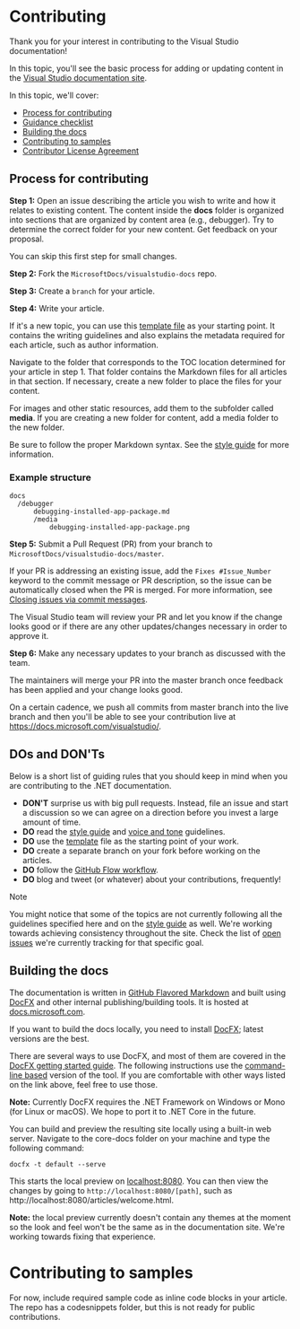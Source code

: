 # Contributing

Thank you for your interest in contributing to the Visual Studio documentation!

In this topic, you'll see the basic process for adding or updating content in the [Visual Studio documentation site](https://docs.microsoft.com/visualstudio).

In this topic, we'll cover:

* [Process for contributing](#process-for-contributing)
* [Guidance checklist](#guidance-checklist)
* [Building the docs](#building-the-docs)
* [Contributing to samples](#contributing-to-samples)
* [Contributor License Agreement](#contributor-license-agreement)

## Process for contributing

**Step 1:** Open an issue describing the article you wish to write and how it relates to existing content.
The content inside the **docs** folder is organized into sections that are organized by content area (e.g., debugger). Try to determine the correct folder for your new content. Get feedback on your proposal. 

You can skip this first step for small changes.

**Step 2:** Fork the `MicrosoftDocs/visualstudio-docs` repo.

**Step 3:** Create a `branch` for your article.

**Step 4:** Write your article.

If it's a new topic, you can use this [template file](./styleguide/template.md) as your starting point. It contains the writing guidelines and also explains the metadata required for each article, such as author information.

Navigate to the folder that corresponds to the TOC location determined for your article in step 1.
That folder contains the Markdown files for all articles in that section. If necessary, create a new folder to place the files for your content.

For images and other static resources, add them to the subfolder called **media**. If you are creating a new folder for content, add a media folder to the new folder.

Be sure to follow the proper Markdown syntax. See the [style guide](./styleguide/template.md) for more information.

### Example structure

    docs
      /debugger
          debugging-installed-app-package.md
          /media
              debugging-installed-app-package.png

**Step 5:** Submit a Pull Request (PR) from your branch to `MicrosoftDocs/visualstudio-docs/master`.

If your PR is addressing an existing issue, add the `Fixes #Issue_Number` keyword to the commit message or PR description, so the issue can be automatically closed when the PR is merged. For more information, see [Closing issues via commit messages](https://help.github.com/articles/closing-issues-via-commit-messages/).

The Visual Studio team will review your PR and let you know if the change looks good or if there are any other updates/changes necessary in order to approve it.

**Step 6:** Make any necessary updates to your branch as discussed with the team.

The maintainers will merge your PR into the master branch once feedback has been applied and your change looks good.

On a certain cadence, we push all commits from master branch into the live branch and then you'll be able to see your contribution live at https://docs.microsoft.com/visualstudio/.

## DOs and DON'Ts

Below is a short list of guiding rules that you should keep in mind when you are contributing to the .NET documentation.

- **DON'T** surprise us with big pull requests. Instead, file an issue and start a discussion so we can agree on a direction before you invest a large amount of time.
- **DO** read the [style guide](./styleguide/template.md) and [voice and tone](./styleguide/voice-tone.md) guidelines.
- **DO** use the [template](./styleguide/template.md) file as the starting point of your work.
- **DO** create a separate branch on your fork before working on the articles.
- **DO** follow the [GitHub Flow workflow](https://guides.github.com/introduction/flow/).
- **DO** blog and tweet (or whatever) about your contributions, frequently!

> [!NOTE]
> You might notice that some of the topics are not currently following all the guidelines specified here and on the [style guide](./styleguide/template.md) as well. We're working towards achieving consistency throughout the site. Check the list of [open issues](https://github.com/dotnet/docs/issues?q=is%3Aissue+is%3Aopen+label%3Aguidelines-adherence) we're currently tracking for that specific goal.

## Building the docs

The documentation is written in [GitHub Flavored Markdown](https://help.github.com/categories/writing-on-github/) and built using [DocFX](https://dotnet.github.io/docfx/) and other internal publishing/building tools. It is hosted at [docs.microsoft.com](https://docs.microsoft.com/dotnet).

If you want to build the docs locally, you need to install [DocFX](https://dotnet.github.io/docfx/); latest versions are the best.

There are several ways to use DocFX, and most of them are covered in the [DocFX getting started guide](https://dotnet.github.io/docfx/tutorial/docfx_getting_started.html).
The following instructions use the [command-line based](https://dotnet.github.io/docfx/tutorial/docfx_getting_started.html#2-use-docfx-as-a-command-line-tool) version of the tool.
If you are comfortable with other ways listed on the link above, feel free to use those.

**Note:** Currently DocFX requires the .NET Framework on Windows or Mono (for Linux or macOS). We hope to port it to .NET Core in the future.

You can build and preview the resulting site locally using a built-in web server. Navigate to the core-docs folder on your machine and type the following command:

```
docfx -t default --serve
```

This starts the local preview on [localhost:8080](http://localhost:8080). You can then view the changes by going to `http://localhost:8080/[path]`, such as http://localhost:8080/articles/welcome.html.

**Note:** the local preview currently doesn't contain any themes at the moment so the look and feel won't be the same as in the documentation site. We're working towards fixing that experience.

# Contributing to samples

For now, include required sample code as inline code blocks in your article. The repo has a codesnippets folder, but this is not ready for public contributions.
